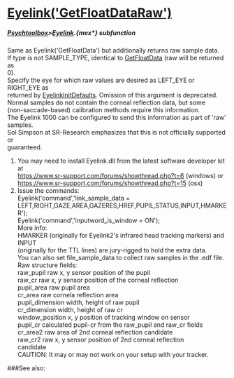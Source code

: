 # [Eyelink('GetFloatDataRaw')](Eyelink-GetFloatDataRaw) 
##### [Psychtoolbox](Psychtoolbox)>[Eyelink](Eyelink).{mex*} subfunction


Same as Eyelink('GetFloatData') but additionally returns raw sample data.  
If type is not SAMPLE\_TYPE, identical to [GetFloatData](GetFloatData) (raw will be returned as  
0).  
Specify the eye for which raw values are desired as LEFT\_EYE or RIGHT\_EYE as  
returned by [EyelinkInitDefaults](EyelinkInitDefaults).  Omission of this argument is deprecated.  
Normal samples do not contain the corneal reflection data, but some  
(non-saccade-based) calibration methods require this information.  
The Eyelink 1000 can be configured to send this information as part of 'raw'  
samples.  
Sol Simpson at SR-Research emphasizes that this is not officially supported or  
guaranteed.  
1. You may need to install Eyelink.dll from the latest software developer kit at  
https://www.sr-support.com/forums/showthread.php?t=6 (windows) or  
https://www.sr-support.com/forums/showthread.php?t=15 (osx)  
2. Issue the commands:  
       Eyelink('command','link\_sample\_data =  
LEFT,RIGHT,GAZE,AREA,GAZERES,HREF,PUPIL,STATUS,INPUT,HMARKER');  
       Eyelink('command','inputword\_is\_window = ON');  
More info:  
       HMARKER (originally for Eyelink2's infrared head tracking markers) and INPUT  
(originally for the TTL lines) are jury-rigged to hold the extra data.  
       You can also set file\_sample\_data to collect raw samples in the .edf file.  
Raw structure fields:  
       raw\_pupil           raw x, y sensor position of the pupil  
       raw\_cr              raw x, y sensor position of the corneal reflection  
       pupil\_area          raw pupil area  
       cr\_area             raw cornela reflection area  
       pupil\_dimension     width, height of raw pupil  
       cr\_dimension        width, height of raw cr  
       window\_position     x, y position of tracking window on sensor  
       pupil\_cr            calculated pupil-cr from the raw\_pupil and raw\_cr fields  
       cr\_area2            raw area of 2nd corneal reflection candidate  
       raw\_cr2             raw x, y sensor position of 2nd corneal reflection  
candidate  
CAUTION: It may or may not work on your setup with your tracker.  
  
  


###See also:

